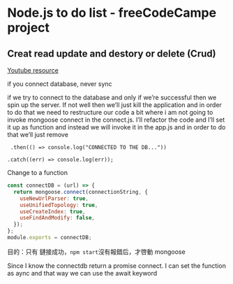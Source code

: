 # Node.js to do list - freeCodeCampe project

## Creat read update and destory or delete (Crud)

[Youtube resource](https://www.youtube.com/watch?v=qwfE7fSVaZM&t=18442s)

if you connect database, never sync

if we try to connect to the database and only if we’re successful then we spin up the server. If not well then we’ll just kill the application  and in order to do that we need to restructure our code a bit where i am not going  to invoke mongoose connect in the connect.js. I’ll refactor the code and I’ll set it up as function and instead we will invoke it in the app.js and in order to do that we’ll just remove 

` .then(() => console.log("CONNECTED TO THE DB..."))`

  `.catch((err) => console.log(err));`

Change to a function

```javascript
const connectDB = (url) => {
  return mongoose.connect(connectionString, {
    useNewUrlParser: true,
    useUnifiedTopology: true,
    useCreateIndex: true,
    useFindAndModify: false,
  });
};
module.exports = connectDB;
```

目的：只有 鏈接成功，`npm start`沒有報錯后，才啓動 mongoose

Since I know the connectdb return a promise connect. I can set the function as aync and that way we can use the await keyword

